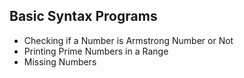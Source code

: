 ## Basic Syntax Programs

* Checking if a Number is Armstrong Number or Not
* Printing Prime Numbers in a Range
* Missing Numbers
